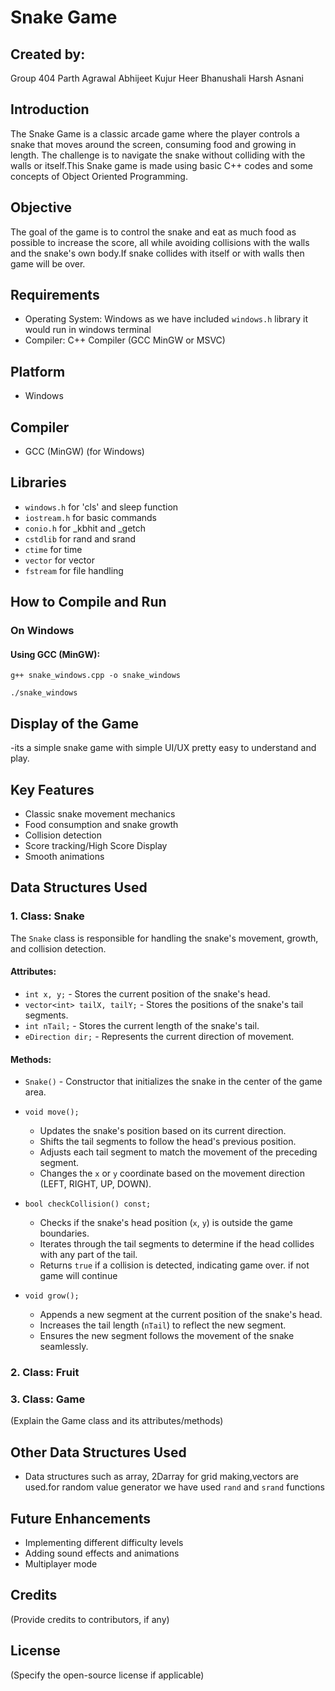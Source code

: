 # Snake Game

## Created by:
Group 404
Parth Agrawal
Abhijeet Kujur
Heer Bhanushali
Harsh Asnani

## Introduction
The Snake Game is a classic arcade game where the player controls a snake that moves around the screen, consuming food and growing in length. The challenge is to navigate the snake without colliding with the walls or itself.This Snake game is made using basic C++ codes and some concepts of Object Oriented Programming.

## Objective
The goal of the game is to control the snake and eat as much food as possible to increase the score, all while avoiding collisions with the walls and the snake's own body.If snake collides with
itself or with walls then game will be over. 

## Requirements
- Operating System: Windows as we have included ```windows.h``` library it would run in windows terminal
- Compiler: C++ Compiler (GCC MinGW or MSVC)

## Platform
- Windows

## Compiler
- GCC (MinGW) (for Windows)

## Libraries

- `windows.h` for 'cls' and sleep function
- `iostream.h` for basic commands
- `conio.h` for _kbhit and _getch
- `cstdlib` for rand and srand
- `ctime` for time
- `vector` for vector
- `fstream` for file handling
  
## How to Compile and Run

### On Windows
#### Using GCC (MinGW):
```
g++ snake_windows.cpp -o snake_windows
```
```
./snake_windows
```

## Display of the Game
-its a simple snake game with simple UI/UX pretty easy to understand and play.

## Key Features
- Classic snake movement mechanics
- Food consumption and snake growth
- Collision detection
- Score tracking/High Score Display
- Smooth animations

## Data Structures Used
### 1. Class: Snake

The `Snake` class is responsible for handling the snake's movement, growth, and collision detection.

#### Attributes:

- `int x, y;` - Stores the current position of the snake's head.
- `vector<int> tailX, tailY;` - Stores the positions of the snake's tail segments.
- `int nTail;` - Stores the current length of the snake's tail.
- `eDirection dir;` - Represents the current direction of movement.

#### Methods:

- `Snake()` - Constructor that initializes the snake in the center of the game area.
  
- `void move();`
  - Updates the snake's position based on its current direction.
  - Shifts the tail segments to follow the head's previous position.
  - Adjusts each tail segment to match the movement of the preceding segment.
  - Changes the `x` or `y` coordinate based on the movement direction (LEFT, RIGHT, UP, DOWN).
    
- `bool checkCollision() const;`
  - Checks if the snake's head position (`x`, `y`) is outside the game boundaries.
  - Iterates through the tail segments to determine if the head collides with any part of the tail.
  - Returns `true` if a collision is detected, indicating game over. if not game will continue
    
- `void grow();`
  - Appends a new segment at the current position of the snake's head.
  - Increases the tail length (`nTail`) to reflect the new segment.
  - Ensures the new segment follows the movement of the snake seamlessly.



### 2. Class: Fruit


### 3. Class: Game
(Explain the Game class and its attributes/methods)

## Other Data Structures Used
- Data structures such as array, 2Darray for grid making,vectors are used.for random value generator we have used ```rand``` and ```srand``` functions

## Future Enhancements
- Implementing different difficulty levels
- Adding sound effects and animations
- Multiplayer mode

## Credits
(Provide credits to contributors, if any)

## License
(Specify the open-source license if applicable)

